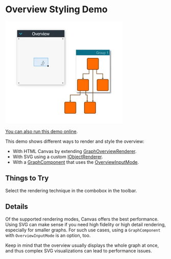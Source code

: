 <!--
 //////////////////////////////////////////////////////////////////////////////
 // @license
 // This file is part of yFiles for HTML.
 // Use is subject to license terms.
 //
 // Copyright (c) by yWorks GmbH, Vor dem Kreuzberg 28,
 // 72070 Tuebingen, Germany. All rights reserved.
 //
 //////////////////////////////////////////////////////////////////////////////
-->
# Overview Styling Demo

<img src="../../../doc/demo-thumbnails/overview-styling.webp" alt="demo-thumbnail" height="320"/>

[You can also run this demo online](https://www.yfiles.com/demos/view/overviewstyles/).

This demo shows different ways to render and style the overview:

- With HTML Canvas by extending [GraphOverviewRenderer](https://docs.yworks.com/yfileshtml/#/api/GraphOverviewRenderer).
- With SVG using a custom [IObjectRenderer](https://docs.yworks.com/yfileshtml/#/api/IObjectRenderer).
- With a [GraphComponent](https://docs.yworks.com/yfileshtml/#/api/GraphComponent) that uses the [OverviewInputMode](https://docs.yworks.com/yfileshtml/#/api/OverviewInputMode).

## Things to Try

Select the rendering technique in the combobox in the toolbar.

## Details

Of the supported rendering modes, Canvas offers the best performance. Using SVG can make sense if you need high fidelity or high detail rendering, especially for smaller graphs. For such use cases, using a `GraphComponent` with `OverviewInputMode` is an option, too.

Keep in mind that the overview usually displays the whole graph at once, and thus complex SVG visualizations can lead to performance issues.
